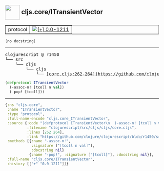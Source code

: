 ## <img width="48px" valign="middle" src="http://i.imgur.com/Hi20huC.png"> cljs.core/ITransientVector

 <table border="1">
<tr>
<td>protocol</td>
<td><a href="https://github.com/cljsinfo/api-refs/tree/0.0-1211"><img valign="middle" alt="[+] 0.0-1211" src="https://img.shields.io/badge/+-0.0--1211-lightgrey.svg"></a> </td>
</tr>
</table>

 <samp>
</samp>

```
(no docstring)
```

---

 <pre>
clojurescript @ r1450
└── src
    └── cljs
        └── cljs
            └── <ins>[core.cljs:262-264](https://github.com/clojure/clojurescript/blob/r1450/src/cljs/cljs/core.cljs#L262-L264)</ins>
</pre>

```clj
(defprotocol ITransientVector
  (-assoc-n! [tcoll n val])
  (-pop! [tcoll]))
```


---

```clj
{:ns "cljs.core",
 :name "ITransientVector",
 :type "protocol",
 :full-name-encode "cljs.core_ITransientVector",
 :source {:code "(defprotocol ITransientVector\n  (-assoc-n! [tcoll n val])\n  (-pop! [tcoll]))",
          :filename "clojurescript/src/cljs/cljs/core.cljs",
          :lines [262 264],
          :link "https://github.com/clojure/clojurescript/blob/r1450/src/cljs/cljs/core.cljs#L262-L264"},
 :methods [{:name "-assoc-n!",
            :signature ["[tcoll n val]"],
            :docstring nil}
           {:name "-pop!", :signature ["[tcoll]"], :docstring nil}],
 :full-name "cljs.core/ITransientVector",
 :history [["+" "0.0-1211"]]}

```
